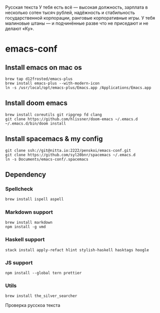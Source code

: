Русская текста У тебя есть всё — высокая должность, зарплата в несколько сотен
тысяч рублей, надёжность и стабильность государственной корпорации, ранговые
корпоративные игры. У тебя малиновые штаны — и подчинённые разве что не
приседают и не делают «Ку».


# emacs-conf

## Install emacs on mac os
```
brew tap d12frosted/emacs-plus
brew install emacs-plus --with-modern-icon
ln -s /usr/local/opt/emacs-plus/Emacs.app /Applications/Emacs.app
```

## Install doom emacs
```
brew install coreutils git ripgrep fd clang
git clone https://github.com/hlissner/doom-emacs ~/.emacs.d
~/.emacs.d/bin/doom install
```

## Install spacemacs & my config
```
git clone ssh://git@nitta.io:2222/penskoi/emacs-conf.git
git clone https://github.com/syl20bnr/spacemacs ~/.emacs.d
ln -s Documents/emacs-conf/.spacemacs
```

## Dependency

### Spellcheck

``` sh
brew install ispell aspell
```

### Markdown support
```
brew install markdown
npm install -g vmd
```

### Haskell support
```
stack install apply-refact hlint stylish-haskell hasktags hoogle
```

### JS support
```
npm install --global tern prettier
```

### Utils
```
brew install the_silver_searcher
```
Проверка русскоа текста
